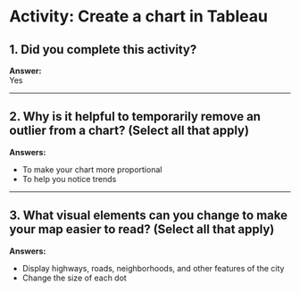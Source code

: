 # Activity: Create a chart in Tableau

## 1. Did you complete this activity?  
**Answer:**  
Yes

---

## 2. Why is it helpful to temporarily remove an outlier from a chart? (Select all that apply)  
**Answers:**  
- To make your chart more proportional  
- To help you notice trends

---

## 3. What visual elements can you change to make your map easier to read? (Select all that apply)  
**Answers:**  
- Display highways, roads, neighborhoods, and other features of the city  
- Change the size of each dot
